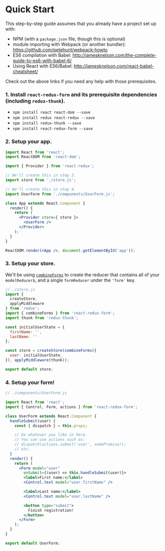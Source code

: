 # Quick Start

This step-by-step guide assumes that you already have a project set up with:

- NPM (with a `package.json` file, though this is optional)
- module importing with Webpack (or another bundler): https://github.com/petehunt/webpack-howto
- ES6 compilation with Babel: http://jamesknelson.com/the-complete-guide-to-es6-with-babel-6/
- Using React with ES6/Babel: http://jamesknelson.com/react-babel-cheatsheet/

Check out the above links if you need any help with those prerequisites.

### 1. Install `react-redux-form` and its prerequisite dependencies (including `redux-thunk`).

- `npm install react react-dom --save`
- `npm install redux react-redux --save`
- `npm install redux-thunk --save`
- `npm install react-redux-form --save`

### 2. Setup your app.

```jsx
import React from 'react';
import ReactDOM from 'react-dom';

import { Provider } from 'react-redux';

// We'll create this in step 3.
import store from './store.js';

// We'll create this in step 4.
import UserForm from './components/UserForm.js';

class App extends React.Component {
  render() {
    return (
      <Provider store={ store }>
        <UserForm />
      </Provider>
    );
  }
}

ReactDOM.render(<App />, document.getElementById('app'));
```

### 3. Setup your store.

We'll be using [`combineForms`]('../api/combineForms.html') to create the reducer that contains all of your `modelReducer`s, and
a single `formReducer` under the `'form'` key.

```jsx
// ./store.js
import {
  createStore,
  applyMiddleware
} from 'redux';
import { combineForms } from 'react-redux-form';
import thunk from 'redux-thunk';

const initialUserState = {
  firstName: '',
  lastName: ''
};

const store = createStore(combineForms({
  user: initialUserState,
}), applyMiddleware(thunk));

export default store;
```

### 4. Setup your form!

```jsx
// ./components/UserForm.js

import React from 'react';
import { Control, Form, actions } from 'react-redux-form';

class UserForm extends React.Component {
  handleSubmit(user) {
    const { dispatch } = this.props;

    // Do whatever you like in here.
    // You can use actions such as:
    // dispatch(actions.submit('user', somePromise));
    // etc.
  }
  render() {
    return (
      <Form model="user"
        onSubmit={(user) => this.handleSubmit(user)}>
        <label>First name:</label>
        <Control.text model="user.firstName" />

        <label>Last name:</label>
        <Control.text model="user.lastName" />

        <button type="submit">
          Finish registration!
        </button>
      </Form>
    );
  }
}

export default UserForm;
```
